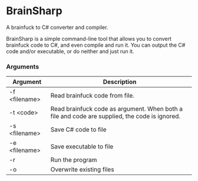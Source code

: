 # BrainSharp
A brainfuck to C# converter and compiler.

BrainSharp is a simple command-line tool that allows you to convert brainfuck code to C#, and even compile and run it. You can output the C# code and/or executable, or do neither and just run it.

### Arguments
| Argument | Description |
|---|---|
| -f &lt;filename&gt; | Read brainfuck code from file. |
| -t &lt;code&gt; | Read brainfuck code as argument. When both a file and code are supplied, the code is ignored. |
| -s &lt;filename&gt; | Save C# code to file |
| -e &lt;filename&gt; | Save executable to file |
| -r | Run the program |
| -o | Overwrite existing files |
